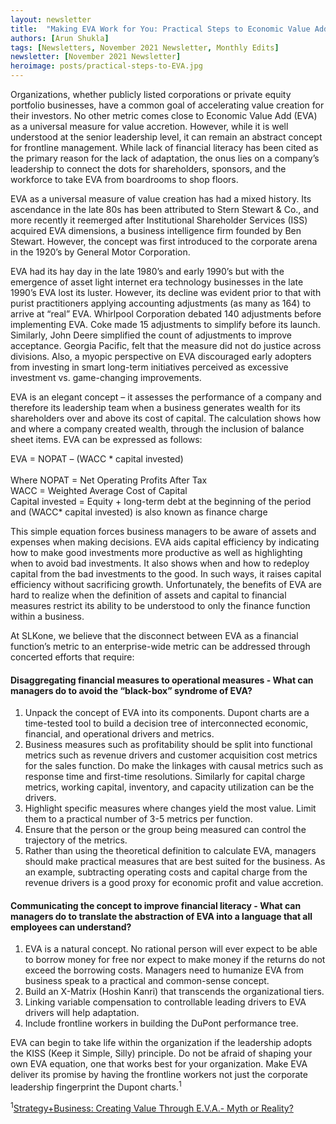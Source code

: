 ```yaml
---
layout: newsletter
title:  "Making EVA Work for You: Practical Steps to Economic Value Add"
authors: [Arun Shukla]
tags: [Newsletters, November 2021 Newsletter, Monthly Edits]
newsletter: [November 2021 Newsletter]
heroimage: posts/practical-steps-to-EVA.jpg
---
```


Organizations, whether publicly listed corporations or private equity portfolio businesses, have a common goal of accelerating value creation for their investors. No other metric comes close to Economic Value Add (EVA) as a universal measure for value accretion. However, while it is well understood at the senior leadership level, it can remain an abstract concept for frontline management. While lack of financial literacy has been cited as the primary reason for the lack of adaptation, the onus lies on a company’s leadership to connect the dots for shareholders, sponsors, and the workforce to take EVA from boardrooms to shop floors.

EVA as a universal measure of value creation has had a mixed history. Its ascendance in the late 80s has been attributed to Stern Stewart & Co., and more recently it reemerged after Institutional Shareholder Services (ISS) acquired EVA dimensions, a business intelligence firm founded by Ben Stewart. However, the concept was first introduced to the corporate arena in the 1920’s by General Motor Corporation. 

EVA had its hay day in the late 1980’s and early 1990’s but with the emergence of asset light internet era technology businesses in the late 1990’s EVA lost its luster. However, its decline was evident prior to that with purist practitioners applying accounting adjustments (as many as 164) to arrive at “real” EVA. Whirlpool Corporation debated 140 adjustments before implementing EVA. Coke made 15 adjustments to simplify before its launch. Similarly, John Deere simplified the count of adjustments to improve acceptance. Georgia Pacific, felt that the measure did not do justice across divisions. Also, a myopic perspective on EVA discouraged early adopters from investing in smart long-term initiatives perceived as excessive investment vs. game-changing improvements. 

EVA is an elegant concept – it assesses the performance of a company and therefore its leadership team when a business generates wealth for its shareholders over and above its cost of capital. The calculation shows how and where a company created wealth, through the inclusion of balance sheet items. EVA can be expressed as follows:

EVA = NOPAT – (WACC * capital invested)<br>          
Where NOPAT = Net Operating Profits After Tax<br>
WACC = Weighted Average Cost of Capital<br>
Capital invested = Equity + long-term debt at the beginning of the period<br>
and (WACC* capital invested) is also known as finance charge

This simple equation forces business managers to be aware of assets and expenses when making decisions. EVA aids capital efficiency by indicating how to make good investments more productive as well as highlighting when to avoid bad investments. It also shows when and how to redeploy capital from the bad investments to the good. In such ways, it raises capital efficiency without sacrificing growth. Unfortunately, the benefits of EVA are hard to realize when the definition of assets and capital to financial measures restrict its ability to be understood to only the finance function within a business. 

At SLKone, we believe that the disconnect between EVA as a financial function’s metric to an enterprise-wide metric can be addressed through concerted efforts that require:

#### Disaggregating financial measures to operational measures - What can managers do to avoid the “black-box” syndrome of EVA?

1. Unpack the concept of EVA into its components. Dupont charts are a time-tested tool to build a decision tree of interconnected economic, financial, and operational drivers and metrics. <br>
2. Business measures such as profitability should be split into functional metrics such as revenue drivers and customer acquisition cost metrics for the sales function. Do make the linkages with causal metrics such as response time and first-time resolutions. Similarly for capital charge metrics, working capital, inventory, and capacity utilization can be the drivers.<br>
3. Highlight specific measures where changes yield the most value. Limit them to a practical number of 3-5 metrics per function.<br>
4. Ensure that the person or the group being measured can control the trajectory of the metrics.<br>
5. Rather than using the theoretical definition to calculate EVA, managers should make practical measures that are best suited for the business. As an example, subtracting operating costs and capital charge from the revenue drivers is a good proxy for economic profit and value accretion.

#### Communicating the concept to improve financial literacy - What can managers do to translate the abstraction of EVA into a language that all employees can understand?

1. EVA is a natural concept. No rational person will ever expect to be able to borrow money for free nor expect to make money if the returns do not exceed the borrowing costs. Managers need to humanize EVA from business speak to a practical and common-sense concept.<br>
2. Build an X-Matrix (Hoshin Kanri) that transcends the organizational tiers.<br>
3. Linking variable compensation to controllable leading drivers to EVA drivers will help adaptation. <br>
4. Include frontline workers in building the DuPont performance tree.<br>

EVA can begin to take life within the organization if the leadership adopts the KISS (Keep it Simple, Silly) principle. Do not be afraid of shaping your own EVA equation, one that works best for your organization. Make EVA deliver its promise by having the frontline workers not just the corporate leadership fingerprint the Dupont charts.<sup>1</sup>

<sup>1</sup><a href="https://www.strategy-business.com/article/12756" target="_blank">Strategy+Business: Creating Value Through E.V.A.- Myth or Reality?</a>
